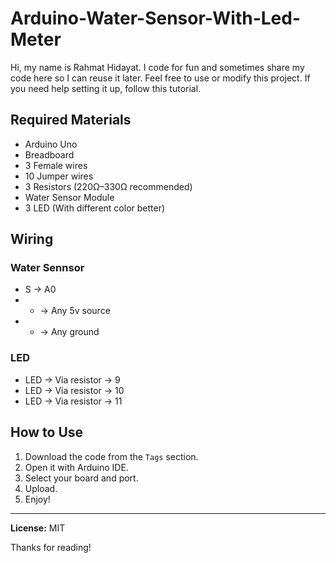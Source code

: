# Arduino-Water-Sensor-With-Led-Meter

Hi, my name is Rahmat Hidayat. I code for fun and sometimes share my code here so I can reuse it later. Feel free to use or modify this project. If you need help setting it up, follow this tutorial.

## Required Materials
- Arduino Uno
- Breadboard
- 3 Female wires
- 10 Jumper wires
- 3 Resistors (220Ω–330Ω recommended)
- Water Sensor Module
- 3 LED (With different color better)

## Wiring

### Water Sennsor
- S -> A0
- + -> Any 5v source
- - -> Any ground

### LED
- LED -> Via resistor -> 9
- LED -> Via resistor -> 10
- LED -> Via resistor -> 11

## How to Use
1. Download the code from the `Tags` section.
2. Open it with Arduino IDE.
3. Select your board and port.
4. Upload.
5. Enjoy!

---

**License:** MIT

Thanks for reading!

